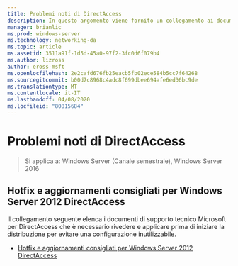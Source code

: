 ```yaml
---
title: Problemi noti di DirectAccess
description: In questo argomento viene fornito un collegamento ai documenti di supporto tecnico Microsoft per DirectAccess in Windows Server 2016.
manager: brianlic
ms.prod: windows-server
ms.technology: networking-da
ms.topic: article
ms.assetid: 3511a91f-1d5d-45a0-97f2-3fc0d6f079b4
ms.author: lizross
author: eross-msft
ms.openlocfilehash: 2e2cafd676fb25eacb5fb02ece584b5cc7f64268
ms.sourcegitcommit: b00d7c8968c4adc8f699dbee694afe6ed36bc9de
ms.translationtype: MT
ms.contentlocale: it-IT
ms.lasthandoff: 04/08/2020
ms.locfileid: "80815684"
---
```

# <a name="directaccess-known-issues"></a>Problemi noti di DirectAccess

>Si applica a: Windows Server (Canale semestrale), Windows Server 2016


## <a name="recommended-hotfixes-and-updates-for-windows-server-2012-directaccess"></a>Hotfix e aggiornamenti consigliati per Windows Server 2012 DirectAccess  
Il collegamento seguente elenca i documenti di supporto tecnico Microsoft per DirectAccess che è necessario rivedere e applicare prima di iniziare la distribuzione per evitare una configurazione inutilizzabile.  
  
-   [Hotfix e aggiornamenti consigliati per Windows Server 2012 DirectAccess](https://support.microsoft.com/kb/2883952)  
  
  


